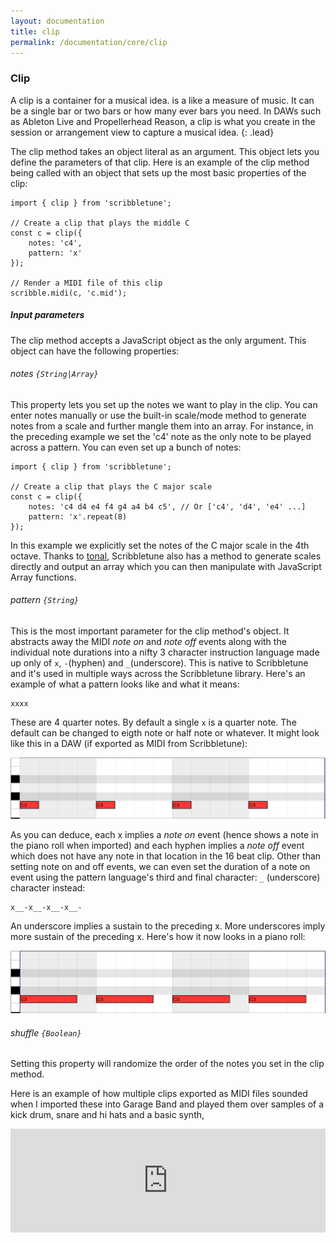 ```yaml
---
layout: documentation
title: clip
permalink: /documentation/core/clip
---
```


### Clip
A clip is a container for a musical idea.  is a like a measure of music. It can be a single bar or two bars or how many ever bars you need. In DAWs such as Ableton Live and Propellerhead Reason, a clip is what you create in the session or arrangement view to capture a musical idea.
{: .lead}

The clip method takes an object literal as an argument. This object lets you define the parameters of that clip. Here is an example of the clip method being called with an object that sets up the most basic properties of the clip:

```
import { clip } from 'scribbletune';

// Create a clip that plays the middle C
const c = clip({
	notes: 'c4',
	pattern: 'x'
});

// Render a MIDI file of this clip
scribble.midi(c, 'c.mid');
```

##### Input parameters

The clip method accepts a JavaScript object as the only argument. This object can have the following properties:

###### notes `{String|Array}`

This property lets you set up the notes we want to play in the clip. You can enter notes manually or use the built-in scale/mode method to generate notes from a scale and further mangle them into an array. For instance, in the preceding example we set the 'c4' note as the only note to be played across a pattern. You can even set up a bunch of notes:

```
import { clip } from 'scribbletune';

// Create a clip that plays the C major scale
const c = clip({
	notes: 'c4 d4 e4 f4 g4 a4 b4 c5', // Or ['c4', 'd4', 'e4' ...]
	pattern: 'x'.repeat(8)
});
```

In this example we explicitly set the notes of the C major scale in the 4th octave. Thanks to [tonal](https://github.com/danigb/tonal), Scribbletune also has a method to generate scales directly and output an array which you can then manipulate with JavaScript Array functions.

###### pattern `{String}`

This is the most important parameter for the clip method's object. It abstracts away the MIDI _note on_ and _note off_ events along with the individual note durations into a nifty 3 character instruction language made up only of `x`, `-`(hyphen) and `_`(underscore). This is native to Scribbletune and it's used in multiple ways across the Scribbletune library. Here's an example of what a pattern looks like and what it means:

```
xxxx
```

These are 4 quarter notes. By default a single `x` is a quarter note. The default can be changed to eigth note or half note or whatever. It might look like this in a DAW (if exported as MIDI from Scribbletune):

![Quarter notes](/images/quarter-notes.png)

As you can deduce, each x implies a _note on_ event (hence shows a note in the piano roll when imported) and each hyphen implies a _note off_ event which does not have any note in that location in the 16 beat clip. Other than setting note on and off events, we can even set the duration of a note on event using the pattern language's third and final character: `_` (underscore) character instead:

```
x__-x__-x__-x__-
```

An underscore implies a sustain to the preceding x. More underscores imply more sustain of the preceding x. Here's how it now looks in a piano roll:

![Quarter notes sustained](/images/quarter-notes-sustained.png)

###### shuffle `{Boolean}`

Setting this property will randomize the order of the notes you set in the clip method.

Here is an example of how multiple clips exported as MIDI files sounded when I imported these into Garage Band and played them over samples of a kick drum, snare and hi hats and a basic synth,

<iframe width="100%" height="166" scrolling="no" frameborder="no" allow="autoplay" src="https://w.soundcloud.com/player/?url=https%3A//api.soundcloud.com/tracks/247079528&color=%232e2e2e&auto_play=false&hide_related=false&show_comments=true&show_user=true&show_reposts=false&show_teaser=true"></iframe>
